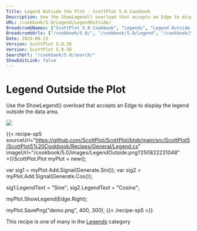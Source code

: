 ```yaml
---
Title: Legend Outside the Plot - ScottPlot 5.0 Cookbook
Description: Use the ShowLegend() overload that accepts an Edge to display the legend outside the data area.
URL: /cookbook/5.0/Legend/LegendOutside/
BreadcrumbNames: ["ScottPlot 5.0 Cookbook", "Legends", "Legend Outside the Plot"]
BreadcrumbUrls: ["/cookbook/5.0/", "/cookbook/5.0/Legend", "/cookbook/5.0/Legend/LegendOutside"]
Date: 2025-08-23
Version: ScottPlot 5.0.56
Version: ScottPlot 5.0.56
SearchUrl: "/cookbook/5.0/search/"
ShowEditLink: false
---
```



<div class='d-flex align-items-center mt-5'>
<h1 class='me-2 text-dark my-0 border-0'>Legend Outside the Plot</h1>
</div>

Use the ShowLegend() overload that accepts an Edge to display the legend outside the data area.

[![](/cookbook/5.0/images/LegendOutside.png?250822231048)](/cookbook/5.0/images/LegendOutside.png?250822231048)

{{< recipe-sp5 sourceUrl="https://github.com/ScottPlot/ScottPlot/blob/main/src/ScottPlot5/ScottPlot5%20Cookbook/Recipes/General/Legend.cs" imageUrl="/cookbook/5.0/images/LegendOutside.png?250822231048" >}}ScottPlot.Plot myPlot = new();

var sig1 = myPlot.Add.Signal(Generate.Sin());
var sig2 = myPlot.Add.Signal(Generate.Cos());

sig1.LegendText = "Sine";
sig2.LegendText = "Cosine";

myPlot.ShowLegend(Edge.Right);

myPlot.SavePng("demo.png", 400, 300);
{{< /recipe-sp5 >}}

<div class='my-5 text-center'>This recipe is one of many in the <a href='/cookbook/5.0/Legend'>Legends</a> category</div>


